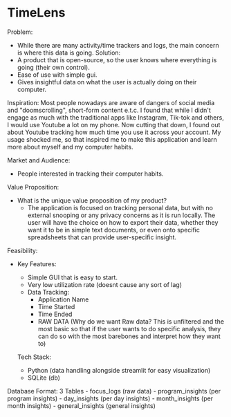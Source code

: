 # TimeLens

Problem: 
- While there are many activity/time trackers and logs, the main concern is where this data is going.
Solution:
- A product that is open-source, so the user knows where everything is going (their own control).
- Ease of use with simple gui.
- Gives insightful data on what the user is actually doing on their computer.

Inspiration: Most people nowadays are aware of dangers of social media and "doomscrolling", short-form content e.t.c. I found that while I didn't engage as much with the traditional apps like Instagram, Tik-tok and others, I would use Youtube a lot on my phone. Now cutting that down, I found out about Youtube tracking how much time you use it across your account. My usage shocked me, so that inspired me to make this application and learn more about myself and my computer habits.

Market and Audience:
- People interested in tracking their computer habits.

Value Proposition:
- What is the unique value proposition of my product?
  - The application is focused on tracking personal data, but with no external snooping or any privacy concerns as it is run locally. The user will have the choice on how to export their data, whether they want it to be in simple text documents, or even onto specific spreadsheets that can provide user-specific insight.
 

Feasibility:
- Key Features:
  - Simple GUI that is easy to start.
  - Very low utilization rate (doesnt cause any sort of lag)
  - Data Tracking:
    - Application Name
    - Time Started
    - Time Ended
    - RAW DATA (Why do we want Raw data? This is unfiltered and the most basic so that if the user wants to do specific analysis, they can do so with the most barebones and interpret how they want to)

  Tech Stack:
  - Python (data handling alongside streamlit for easy visualization)
  - SQLite (db)


Database Format: 3 Tables
    - focus_logs (raw data)
    - program_insights (per program insights)
    - day_insights (per day insights)
    - month_insights (per month insights)
    - general_insights (general insights)
